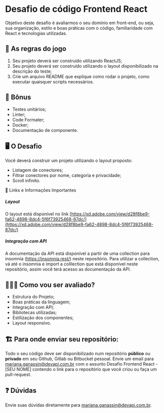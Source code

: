 # Desafio de código Frontend React

Objetivo deste desafio é avaliarmos o seu domínio em front-end, ou seja, sua organização, estilo e boas práticas com o código, familiaridade com React e tecnologias utilizadas.

## 🚨 As regras do jogo

1. Seu projeto deverá ser construído utilizando ReactJS;
2. Seu projeto deverá ser construído utilizando o layout disponibilizado na descrição do teste;
3. Crie um arquivo README que explique como rodar o projeto, como executar quaisquer scripts necessários.
  
## 🎁 Bônus

- Testes unitários;
- Linter;
- Code Formater;
- Docker;
- Documentação de componente.

## 🖥 O Desafio

Você deverá construir um projeto utilizando o layout proposto:

- Listagem de conectores;
- Filtrar conectores por nome, categoria e privacidade; 
- Scroll infinito.

🔗 Links e Informações Importantes

##### Layout

O layout está disponível no link [https://xd.adobe.com/view/d28f8be9-fa62-4898-8dc4-5f6f73925468-87dc/](https://xd.adobe.com/view/d28f8be9-fa62-4898-8dc4-5f6f73925468-87dc/)

##### Integração com API

A documentação da API está disponível a partir de uma collection para insomnia (https://insomnia.rest/) neste repositório. Para utilizar a collection, vá até o insomnia e import a colllection que está disponível neste repositório, assim você terá acesso as documentação da API.

## 🕵🏻‍♂️ Como vou ser avaliado?

- Estrutura do Projeto;
- Boas práticas da linguagem;
- Integração com API;
- Bibliotecas utilizadas;
- Estilização dos componentes;
- Layout responsivo.

## 🏗 Para onde enviar seu repositório:

Todo o seu código deve ser disponibilizado num repositório **público** ou **privado** em seu Github, Gitlab ou Bitbucket 
pessoal. Envie um email para mariana.ganassin@devapi.com.br com o assunto Desafio Frontend React - [SEU NOME] contendo o link para o repositório que você criou ou faça um pull-request.

## :question: Dúvidas

Envie suas dúvidas diretamente para mariana.ganassin@devapi.com.br.



